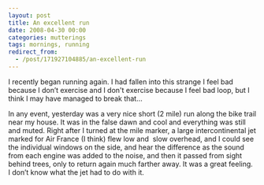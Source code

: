 ```yaml
---
layout: post
title: An excellent run
date: 2008-04-30 00:00
categories: mutterings
tags: mornings, running
redirect_from:
  - /post/171927104885/an-excellent-run
---
```

I recently began running again. I had fallen into this strange I feel bad because I don&rsquo;t exercise and I don't exercise because I feel bad loop, but I think I may have managed to break that&hellip;

In any event, yesterday was a very nice short (2 mile) run along the bike trail near my house. It was in the false dawn and cool and everything was still and muted. Right after I turned at the mile marker, a large intercontinental jet marked for Air France (I think) flew low and  slow overhead, and I could see the individual windows on the side, and hear the difference as the sound from each engine was added to the noise, and then it passed from sight behind trees, only to return again much farther away. It was a great feeling. I don&rsquo;t know what the jet had to do with it.
